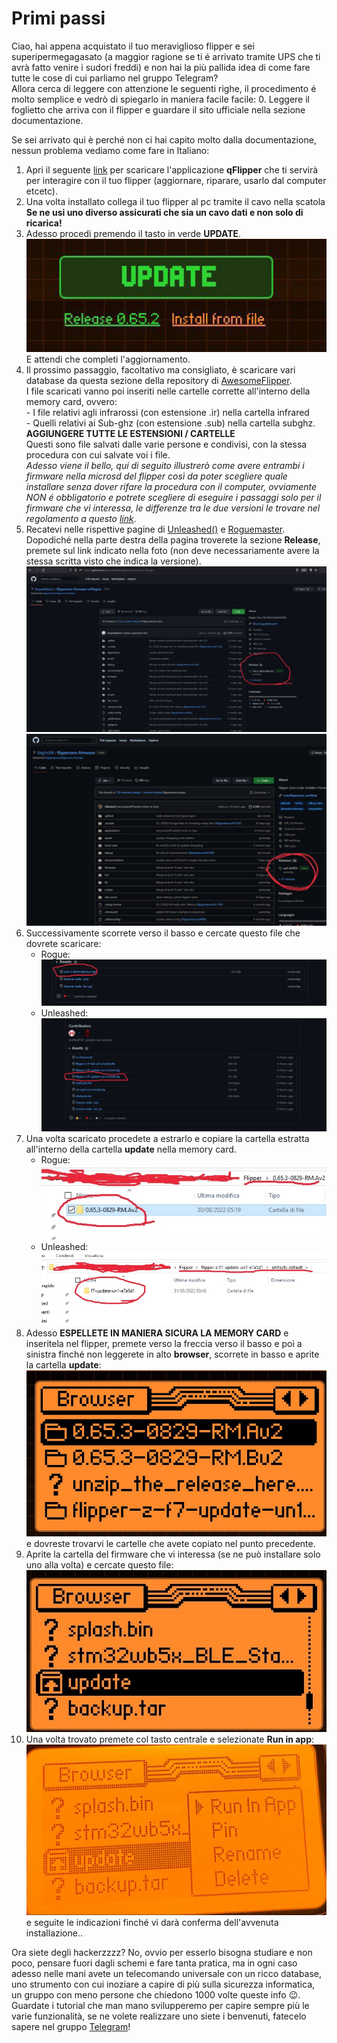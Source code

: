 # Primi passi

Ciao, hai appena acquistato il tuo meraviglioso flipper e sei superipermegagasato (a maggior ragione se ti é arrivato tramite UPS che ti avrà fatto venire i sudori freddi) e non hai la più pallida idea di come fare tutte le cose di cui parliamo nel gruppo Telegram?  
Allora cerca di leggere con attenzione le seguenti righe, il procedimento é molto semplice e vedrò di spiegarlo in maniera facile facile:
0. Leggere il foglietto che arriva con il flipper e guardare il sito ufficiale nella sezione documentazione.

Se sei arrivato qui è perché non ci hai capito molto dalla documentazione, nessun problema vediamo come fare in Italiano:

1. Apri il seguente [link](https://flipperzero.one/update) per scaricare l'applicazione **qFlipper** che ti servirà per interagire con il tuo flipper (aggiornare, riparare, usarlo dal computer etcetc).
2. Una volta installato collega il tuo flipper al pc tramite il cavo nella scatola
**Se ne usi uno diverso assicurati che sia un cavo dati e non solo di ricarica!**
3. Adesso procedi premendo il tasto in verde **UPDATE**.  
![image](images/IMG_20220906_211502_170.jpg "image")  
E attendi che completi l'aggiornamento.
4. Il prossimo passaggio, facoltativo ma consigliato, è scaricare vari database da questa sezione della repository di [AwesomeFlipper](https://github.com/djsime1/awesome-flipperzero#databases--dumps).  
	I file scaricati vanno poi inseriti nelle cartelle corrette all'interno della memory card, ovvero:  
		- I file relativi agli infrarossi (con estensione .ir) nella cartella infrared  
		- Quelli relativi ai Sub-ghz (con estensione .sub) nella cartella subghz.  
**AGGIUNGERE TUTTE LE ESTENSIONI / CARTELLE**  
Questi sono file salvati dalle varie persone e condivisi, con la stessa procedura con cui salvate voi i file.  
*Adesso viene il bello, qui di seguito illustrerò come avere entrambi i firmware nella microsd del flipper così da poter scegliere quale installare senza dover rifare la procedura con il computer, ovviamente NON é obbligatorio e potrete scegliere di eseguire i passaggi solo per il firmware che vi interessa, le differenze tra le due versioni le trovare nel regolamento a questo [link](https://github.com/djsime1/awesome-flipperzero/blob/main/Firmwares.md)*.
5. Recatevi nelle rispettive pagine di [Unleashed()](https://github.com/Eng1n33r/flipperzero-firmware) e [Roguemaster](https://github.com/RogueMaster/flipperzero-firmware-wPlugins). Dopodiché nella parte destra della pagina troverete la sezione **Release**, premete sul link indicato nella foto (non deve necessariamente avere la stessa scritta visto che indica la versione).  
![image](images/IMG_20220906_204648_657.jpg "image")  
![image](images/IMG_20220906_225304_641.jpg "image")  
6. Successivamente scorrete verso il basso e cercate questo file che dovrete scaricare:  
   - Rogue:  
   ![image](images/IMG_20220906_204657_308.jpg "image")  
   - Unleashed:  
   ![image](images/IMG_20220906_204654_565.jpg "image")  
7. Una volta scaricato procedete a estrarlo e copiare la cartella estratta all'interno della cartella **update** nella memory card.  
   - Rogue:  
   ![image](images/IMG_20220906_204713_144.jpg "image")  
   - Unleashed:  
   ![image](images/IMG_20220906_204702_775.jpg "image")  
8. Adesso **ESPELLETE IN MANIERA SICURA LA MEMORY CARD** e inseritela nel flipper, premete verso la freccia verso il basso e poi a sinistra finché non leggerete in alto **browser**, scorrete in basso e aprite la cartella **update**:  
![image](images/IMG_20220906_204720_962.jpg "image")  
e dovreste trovarvi le cartelle che avete copiato nel punto precedente.
9. Aprite la cartella del firmware che vi interessa (se ne può installare solo uno alla volta) e cercate questo file:  
![image](images/IMG_20220906_204728_280.jpg "image")  
10. Una volta trovato premete col tasto centrale e selezionate **Run in app**:  
![image](images/IMG_20220906_231103_521.jpg "image")  
e seguite le indicazioni finché vi darà conferma dell'avvenuta installazione..

Ora siete degli hackerzzzz? No, ovvio per esserlo bisogna studiare e non poco, pensare fuori dagli schemi e fare tanta pratica, ma in ogni caso adesso nelle mani avete un telecomando universale con un ricco database, uno strumento con cui inoziare a capire di più sulla sicurezza informatica, un gruppo con meno persone che chiedono 1000 volte queste info 😉.  
Guardate i tutorial che man mano svilupperemo per capire sempre più le varie funzionalità, se ne volete realizzare uno siete i benvenuti, fatecelo sapere nel gruppo [Telegram](https://t.me/flipperzeroitalia)!
